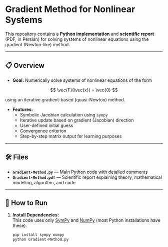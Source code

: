 # Gradient Method for Nonlinear Systems

This repository contains a **Python implementation** and **scientific report** (PDF, in Persian) for solving systems of nonlinear equations using the gradient (Newton-like) method.

---

## 📋 Overview

- **Goal:** Numerically solve systems of nonlinear equations of the form  

$$
\vec{F}(\vec{x}) = \vec{0}
$$

  using an iterative gradient-based (quasi-Newton) method.
- **Features:**  
  - Symbolic Jacobian calculation using `sympy`
  - Iterative update based on gradient (Jacobian) direction
  - User-defined initial guess
  - Convergence criterion
  - Step-by-step matrix output for learning purposes

---

## 🛠 Files

- **`Gradient-Method.py`** — Main Python code with detailed comments
- **`Gradient-Method.pdf`** — Scientific report explaining theory, mathematical modeling, algorithm, and code

---

## 🚀 How to Run

1. **Install Dependencies:**  
   This code uses only [SymPy](https://www.sympy.org/) and [NumPy](https://numpy.org/) (most Python installations have these).
   ```bash
   pip install sympy numpy
   python Gradient-Method.py
